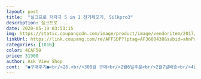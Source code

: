 ```yaml
---
layout: post 
title:  "실크프로 저자극 5 in 1 전기제모기, Silkpro3" 
description: 실크프로  ..
date: 2020-05-19 03:53:15 
img: https://static.coupangcdn.com/image/product/image/vendoritem/2017/10/23/3000228738/f58b158e-d805-436d-9147-2ebcfae0d03a.jpg 
linkUrl: https://link.coupang.com/re/AFFSDP?lptag=AF3600438&subid=ahnPublicAsk&pageKey=172637&itemId=318070&vendorItemId=3000228738&traceid=V0-113-3c53d41af2394c21 
categories: [1016] 
color: 4CAF50 
price: 31900 
author: Ask View Shop 
cont:  "●구매후기●<br/>26.<br/>300원 구매<br/>2월6일주문<br/>2월7일배송<br/>4년동안 꾸준히 잘 써왔었고<br/>4년동안 써보았지만 발각질기능 이런거 쓰지 않아욬ㅋㅋㅋㅋ<br/>4년전 저의 선택은 훌륭하였나봅니다.<br/><br/>^0^<br/>강추강추해요<br/>고장도 안났었지만 재구매하는 이유는 힘이 약간 떨어졌고(4년이나 썼으니)<br/>구성품도 아예 전부 같았구요<br/>그래 힘도 약해졌으니 새로구매를 해보자꾸나 하여서<br/>그러니 모근제거기능이 진짜 미친듯이 좋습니다.<br/><br/>그러다 이걸 보게 되었습니다<br/>그럼 할수 있겠다 싶어서 샀거든요<br/>그리고 쉬지 않고 설명서대로 지그재그로<br/>그와 피부는 깨끗해요.<br/><br/>근데 너무너무 아파요 처음에 할땐<br/>근데 두세번 슥슥 하면 완전 괜찮아요 !!!<br/>근데 아주 끝내주게 잘 되네요<br/>기본기능에 가장 충실한 제품입니다.<br/><br/>나 처럼 다리에 털이 많고 긴사람도<br/>냄새도 독하고 다리 또 씻어줘야하고 불편함이 있더라구요<br/>놀랍게 모근이 뽑히나봐요.<br/><br/>다리에 대는데 깜짝 놀랐습니다<br/>다리털 심각한데 깨끗해 젔어요<br/>다만 저는 너무 아프지 않게 잘 써서 4년이 지난 지금도 재구매를 하였습니다.<br/><br/>다시한번 훝어보고 덜된 부분 한번 더했어요<br/>따끔따끔 하지만 성능은 굿입니다<br/>모근이 뽑혀서 모공이 빨개지기는 하는데<br/>밑에서 부터 밀어댔어요<br/>백프로 아프지 않으니 사세요 라고는 말을 못하는 부분입니다.<br/><br/>생각보다 아파서요.<br/>.<br/><br/>실은 이제품을 살 생각은 없었어요<br/>싹 밀었어요<br/>아픈분들도 계실 수 있어요<br/>아픔도 잠시고 무뎌지면서 두다리 다<br/>약간 아쉬운점은 4년전이나 지금이나 달라진점이 1도 없었습니다<br/>어떤 왁싱이나 면도보다 피부자극이 적은거 같아요.<br/><br/>어차피 샀으니 사용은 해야겠고 눈 찔끔 감고<br/>엄청 뒤져보고 있었는데<br/>여지껏 제모크림 사다가 여름 보냈는데<br/>역시나 이제품은 후기마저도 칭찬일색이였습니다.<br/><br/>오래가길 바랍니다.<br/><br/>오랜만에 산 제모기로 오늘저녁에 다리털이나 시원하게 밀고 자야겠습니다.<br/><br/>옴마 왠걸!<br/>이 상품 구매후기 쓰려고 사진 찍었어요 !!!<br/>이 제품은 뭐 여러가지 기능이 있긴하지만<br/>이거사봤으니 다른거 사봐야지 하고 다른 후기들을<br/>이건 통각에 대한 개개인의 차이가 있을 수 있으니<br/>이런저런 제모기를 찾던중<br/>일단 구성품이라서 챙겨는 두지만 진짜 쓸일 없고 써봤는데 효과도 미미합니다.<br/><br/>저는 시원하게 잘 뽑는편인데<br/>저는 이기계를 첨 써보구요<br/>저희 신랑도 안아프다고는 했는데 아플 수 도 있습니다.<br/><br/>저희집 아가 멍멍이가 충전기를 와작와작 씹어드시는바람에<br/>전에 샀던제품이 있어서 구매하였습니다.<br/><br/>제모가 될까 걱정 했어요<br/>제모하기가 좀더 수월해지네요<br/>제모하시면 모공도 열리고 털도 좀 부드러워 져서<br/>제모할때 샤워후나 아님 물로 좀 부위를 적신후에<br/>충전기도 그대로에요 ㅋㅋㅋㅋㅋㅋㅋ<br/>한 4년전에도 구매하고 지금 다시 구매하는 제모기입니다.<br/><br/>해봤는데 참을만 하더라구요<br/>후기들 믿고  구매결정 했지만<br/>후기에 그냥 따끔하다 그런 말들이 많이 있아서<br/>26.<br/>300원 구매<br/>2월6일주문<br/>2월7일배송<br/>4년동안 꾸준히 잘 써왔었고<br/>4년동안 써보았지만 발각질기능 이런거 쓰지 않아욬ㅋㅋㅋㅋ<br/>4년전 저의 선택은 훌륭하였나봅니다.<br/><br/>^0^<br/>강추강추해요<br/>고장도 안났었지만 재구매하는 이유는 힘이 약간 떨어졌고(4년이나 썼으니)<br/>구성품도 아예 전부 같았구요<br/>그래 힘도 약해졌으니 새로구매를 해보자꾸나 하여서<br/>그러니 모근제거기능이 진짜 미친듯이 좋습니다.<br/><br/>그러다 이걸 보게 되었습니다<br/>그럼 할수 있겠다 싶어서 샀거든요<br/>그리고 쉬지 않고 설명서대로 지그재그로<br/>그와 피부는 깨끗해요.<br/><br/>근데 너무너무 아파요 처음에 할땐<br/>근데 두세번 슥슥 하면 완전 괜찮아요 !!!<br/>근데 아주 끝내주게 잘 되네요<br/>기본기능에 가장 충실한 제품입니다.<br/><br/>나 처럼 다리에 털이 많고 긴사람도<br/>냄새도 독하고 다리 또 씻어줘야하고 불편함이 있더라구요<br/>놀랍게 모근이 뽑히나봐요.<br/><br/>다리에 대는데 깜짝 놀랐습니다<br/>다리털 심각한데 깨끗해 젔어요<br/>다만 저는 너무 아프지 않게 잘 써서 4년이 지난 지금도 재구매를 하였습니다.<br/><br/>다시한번 훝어보고 덜된 부분 한번 더했어요<br/>따끔따끔 하지만 성능은 굿입니다<br/>모근이 뽑혀서 모공이 빨개지기는 하는데<br/>밑에서 부터 밀어댔어요<br/>백프로 아프지 않으니 사세요 라고는 말을 못하는 부분입니다.<br/><br/>생각보다 아파서요.<br/>.<br/><br/>실은 이제품을 살 생각은 없었어요<br/>싹 밀었어요<br/>아픈분들도 계실 수 있어요<br/>아픔도 잠시고 무뎌지면서 두다리 다<br/>약간 아쉬운점은 4년전이나 지금이나 달라진점이 1도 없었습니다<br/>어떤 왁싱이나 면도보다 피부자극이 적은거 같아요.<br/><br/>어차피 샀으니 사용은 해야겠고 눈 찔끔 감고<br/>엄청 뒤져보고 있었는데<br/>여지껏 제모크림 사다가 여름 보냈는데<br/>역시나 이제품은 후기마저도 칭찬일색이였습니다.<br/><br/>오래가길 바랍니다.<br/><br/>오랜만에 산 제모기로 오늘저녁에 다리털이나 시원하게 밀고 자야겠습니다.<br/><br/>옴마 왠걸!<br/>이 상품 구매후기 쓰려고 사진 찍었어요 !!!<br/>이 제품은 뭐 여러가지 기능이 있긴하지만<br/>이거사봤으니 다른거 사봐야지 하고 다른 후기들을<br/>이건 통각에 대한 개개인의 차이가 있을 수 있으니<br/>이런저런 제모기를 찾던중<br/>일단 구성품이라서 챙겨는 두지만 진짜 쓸일 없고 써봤는데 효과도 미미합니다.<br/><br/>저는 시원하게 잘 뽑는편인데<br/>저는 이기계를 첨 써보구요<br/>저희 신랑도 안아프다고는 했는데 아플 수 도 있습니다.<br/><br/>저희집 아가 멍멍이가 충전기를 와작와작 씹어드시는바람에<br/>전에 샀던제품이 있어서 구매하였습니다.<br/><br/>제모가 될까 걱정 했어요<br/>제모하기가 좀더 수월해지네요<br/>제모하시면 모공도 열리고 털도 좀 부드러워 져서<br/>제모할때 샤워후나 아님 물로 좀 부위를 적신후에<br/>충전기도 그대로에요 ㅋㅋㅋㅋㅋㅋㅋ<br/>한 4년전에도 구매하고 지금 다시 구매하는 제모기입니다.<br/><br/>해봤는데 참을만 하더라구요<br/>후기들 믿고  구매결정 했지만<br/>후기에 그냥 따끔하다 그런 말들이 많이 있아서<br/>26.<br/>300원 구매<br/>2월6일주문<br/>2월7일배송<br/>4년동안 꾸준히 잘 써왔었고<br/>4년동안 써보았지만 발각질기능 이런거 쓰지 않아욬ㅋㅋㅋㅋ<br/>4년전 저의 선택은 훌륭하였나봅니다.<br/><br/>^0^<br/>강추강추해요<br/>고장도 안났었지만 재구매하는 이유는 힘이 약간 떨어졌고(4년이나 썼으니)<br/>구성품도 아예 전부 같았구요<br/>그래 힘도 약해졌으니 새로구매를 해보자꾸나 하여서<br/>그러니 모근제거기능이 진짜 미친듯이 좋습니다.<br/><br/>그러다 이걸 보게 되었습니다<br/>그럼 할수 있겠다 싶어서 샀거든요<br/>그리고 쉬지 않고 설명서대로 지그재그로<br/>그와 피부는 깨끗해요.<br/><br/>근데 너무너무 아파요 처음에 할땐<br/>근데 두세번 슥슥 하면 완전 괜찮아요 !!!<br/>근데 아주 끝내주게 잘 되네요<br/>기본기능에 가장 충실한 제품입니다.<br/><br/>나 처럼 다리에 털이 많고 긴사람도<br/>냄새도 독하고 다리 또 씻어줘야하고 불편함이 있더라구요<br/>놀랍게 모근이 뽑히나봐요.<br/><br/>다리에 대는데 깜짝 놀랐습니다<br/>다리털 심각한데 깨끗해 젔어요<br/>다만 저는 너무 아프지 않게 잘 써서 4년이 지난 지금도 재구매를 하였습니다.<br/><br/>다시한번 훝어보고 덜된 부분 한번 더했어요<br/>따끔따끔 하지만 성능은 굿입니다<br/>모근이 뽑혀서 모공이 빨개지기는 하는데<br/>밑에서 부터 밀어댔어요<br/>백프로 아프지 않으니 사세요 라고는 말을 못하는 부분입니다.<br/><br/>생각보다 아파서요.<br/>.<br/><br/>실은 이제품을 살 생각은 없었어요<br/>싹 밀었어요<br/>아픈분들도 계실 수 있어요<br/>아픔도 잠시고 무뎌지면서 두다리 다<br/>약간 아쉬운점은 4년전이나 지금이나 달라진점이 1도 없었습니다<br/>어떤 왁싱이나 면도보다 피부자극이 적은거 같아요.<br/><br/>어차피 샀으니 사용은 해야겠고 눈 찔끔 감고<br/>엄청 뒤져보고 있었는데<br/>여지껏 제모크림 사다가 여름 보냈는데<br/>역시나 이제품은 후기마저도 칭찬일색이였습니다.<br/><br/>오래가길 바랍니다.<br/><br/>오랜만에 산 제모기로 오늘저녁에 다리털이나 시원하게 밀고 자야겠습니다.<br/><br/>옴마 왠걸!<br/>이 상품 구매후기 쓰려고 사진 찍었어요 !!!<br/>이 제품은 뭐 여러가지 기능이 있긴하지만<br/>이거사봤으니 다른거 사봐야지 하고 다른 후기들을<br/>이건 통각에 대한 개개인의 차이가 있을 수 있으니<br/>이런저런 제모기를 찾던중<br/>일단 구성품이라서 챙겨는 두지만 진짜 쓸일 없고 써봤는데 효과도 미미합니다.<br/><br/>저는 시원하게 잘 뽑는편인데<br/>저는 이기계를 첨 써보구요<br/>저희 신랑도 안아프다고는 했는데 아플 수 도 있습니다.<br/><br/>저희집 아가 멍멍이가 충전기를 와작와작 씹어드시는바람에<br/>전에 샀던제품이 있어서 구매하였습니다.<br/><br/>제모가 될까 걱정 했어요<br/>제모하기가 좀더 수월해지네요<br/>제모하시면 모공도 열리고 털도 좀 부드러워 져서<br/>제모할때 샤워후나 아님 물로 좀 부위를 적신후에<br/>충전기도 그대로에요 ㅋㅋㅋㅋㅋㅋㅋ<br/>한 4년전에도 구매하고 지금 다시 구매하는 제모기입니다.<br/><br/>해봤는데 참을만 하더라구요<br/>후기들 믿고  구매결정 했지만<br/>후기에 그냥 따끔하다 그런 말들이 많이 있아서<br/>" 
---
```

